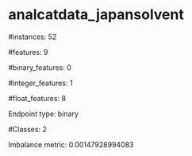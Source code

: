 # analcatdata_japansolvent

#instances: 52

#features: 9

  #binary_features: 0

  #integer_features: 1

  #float_features: 8

Endpoint type: binary

#Classes: 2

Imbalance metric: 0.00147928994083

